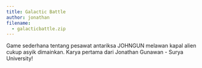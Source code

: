```yaml
---
title: Galactic Battle
author: jonathan
filename:
  - galacticbattle.zip
---
```

Game sederhana tentang pesawat antariksa JOHNGUN melawan kapal alien cukup asyik dimainkan. Karya pertama dari Jonathan Gunawan - Surya University!
